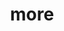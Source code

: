 ---
layout: page
title: more
nav: true
dropdown: true
children: 
    - title: resume
      permalink: /resume/
    - title: divider
    - title: high school
      permalink: https://jacobfvaldez.weebly.com/
---
